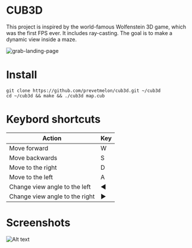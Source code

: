 # CUB3D
This project is inspired by the world-famous Wolfenstein 3D game, which
was the first FPS ever. It includes ray-casting. The goal is to
make a dynamic view inside a maze.

![grab-landing-page](https://github.com/prevetmelon/cub3d/blob/master/IMG_8607.gif)

# Install

```
git clone https://github.com/prevetmelon/cub3d.git ~/cub3d
cd ~/cub3d && make && ./cub3d map.cub
```

# Keybord shortcuts

|       Action                    |      Key      |
| ------------------------------- | ------------- |
| Move forward                    |       W       |
| Move backwards                  |       S       |
| Move to the right               |       D       |
| Move to the left                |       A       |
| Change view angle to the left   |       ◄       |
| Change view angle to the right  |       ►       |


# Screenshots

![Alt text](/relative/path/to/img.jpg?raw=true "Optional Title")
